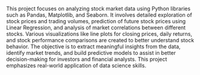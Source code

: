 This project focuses on analyzing stock market data using Python libraries such as Pandas, Matplotlib, and Seaborn. It involves detailed exploration of stock prices and trading volumes, prediction of future stock prices using Linear Regression, and analysis of market correlations between different stocks. Various visualizations like line plots for closing prices, daily returns, and stock performance comparisons are created to better understand stock behavior. The objective is to extract meaningful insights from the data, identify market trends, and build predictive models to assist in better decision-making for investors and financial analysts. This project emphasizes real-world application of data science skills.
